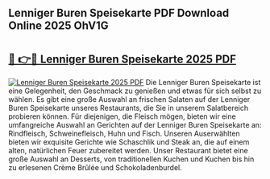 ## Lenniger Buren Speisekarte PDF Download Online 2025 OhV1G

# <h2><a href="http://gce2h57.nevu.top/?p=Lenniger+Buren+Speisekarte">🔗 👉🔴 Lenniger Buren Speisekarte 2025 PDF</a></h2>

[![Lenniger Buren Speisekarte 2025 PDF](https://i.imgur.com/dBaPXMq.png)](http://gce2h57.nevu.top/?p=Lenniger+Buren+Speisekarte)
Die Lenniger Buren Speisekarte ist eine Gelegenheit, den Geschmack zu genießen und etwas für sich selbst zu wählen. Es gibt eine große Auswahl an frischen Salaten auf der Lenniger Buren Speisekarte unseres Restaurants, die Sie in unserem Salatbereich probieren können. Für diejenigen, die Fleisch mögen, bieten wir eine umfangreiche Auswahl an Gerichten auf der Lenniger Buren Speisekarte an: Rindfleisch, Schweinefleisch, Huhn und Fisch. Unseren Auserwählten bieten wir exquisite Gerichte wie Schaschlik und Steak an, die auf einem alten, natürlichen Feuer zubereitet werden. Unser Restaurant bietet eine große Auswahl an Desserts, von traditionellen Kuchen und Kuchen bis hin zu erlesenen Crème Brûlée und Schokoladenburdel.
